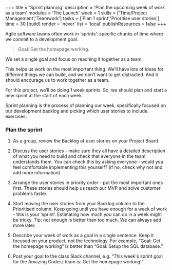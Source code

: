 +++
title = 'Sprint planning'
description = 'Plan the upcoming week of work as a team'
modules = 'The Launch'
week = 1
skills = ['Time/Project Management','Teamwork']
tasks = ['Plan 1 sprint','Prioritise user stories']
time = 30
[build]
  render = 'never'
  list = 'local'
  publishResources = false 
+++

Agile software teams often work in ‘sprints’: specific chunks of time where we commit to a development goal.

> Goal: Get the homepage working.

We set a single goal and focus on reaching it together as a team.

This helps us work on the most important thing. We’ll have lots of ideas for different things we can build, and we don’t want to get distracted. And it should encourage us to work together as a team.

For this project, we’ll be doing 1 week sprints. So, we should plan and start a new sprint at the start of each week.

Sprint planning is the process of planning our week, specifically focused on our development backlog and picking which user stories to include.
exercises:

### Plan the sprint

1. As a group, review the Backlog of user stories on your Project Board

2. Discuss the user stories - make sure they all have a detailed description of what you need to build and check that everyone in the team understands them. You can check this by asking everyone - would you feel comfortable implementing this yourself? (if no, check why not and add more information)

3. Arrange the user stories in priority order - put the most important ones first. These stories should help us reach our MVP and solve customer problems faster.

4. Start moving the user stories from your Backlog column to the Prioritised column. Keep going until you have enough for a week of work - this is your ‘sprint’. Estimating how much you can do in a week might be tricky. Tip: not enough is better than too much. We can always add more later.

5. Describe your week of work as a goal in a single sentence. Keep it focused on your product, not the technology. For example, “Goal: Get the homepage working” is better than “Goal: Setup the SQL database.”

6. Post your goal to the class Slack channel, e.g. “This week's sprint goal for the Amazing Coderz team is: Get the homepage working!”
